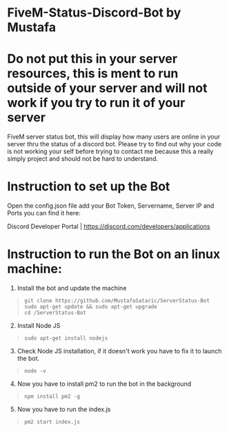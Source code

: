 # FiveM-Status-Discord-Bot by Mustafa
 

# Do not put this in your server resources, this is ment to run outside of your server and will not work if you try to run it of your server

FiveM server status bot, this will display how many users are online in your server thru the status of a discord bot.
Please try to find out why your code is not working your self before trying to contact me because this a really simply project and should not be hard to understand.

# Instruction to set up the Bot

Open the config.json file add your Bot Token, Servername, Server IP and Ports you can find it here:

Discord Developer Portal | https://discord.com/developers/applications

# Instruction to run the Bot on an linux machine:

1. Install the bot and update the machine
>`git clone https://github.com/MustafaSataric/ServerStatus-Bot` </br>
>`sudo apt-get update && sudo apt-get upgrade` </br>
>`cd /ServerStatus-Bot`

2. Install Node JS
>`sudo apt-get install nodejs`

3. Check Node JS installation, if it doesn't work you have to fix it to launch the bot.
>`node -v`

4. Now you have to install pm2 to run the bot in the background
>`npm install pm2 -g`

5. Now you have to run the index.js 
>`pm2 start index.js`




